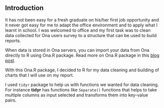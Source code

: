 ## Introduction
It has not been easy for a fresh graduate on his/her first job opportunity and it never got easy for me to adapt the office environment and to apply what I learnt in school. 
I was welcomed to office and my first task was to clean data collected for Ona users survey to a structure that can be used to build reports. 

When data is stored in Ona servers, you can import your data from Ona directly to R using Ona.R package. Read more on Ona.R package in this [blog post](https://blog.ona.io/general/2016/04/15/Ona-R-Integration.html).

With this Ona.R package, I decided to R for my data cleaning and building of charts that I will use on my report.

I used `tidyr` package to help us with functions we wanted for data cleaning. For instance **tidyr** has functions like `Separate()` functions that helps to take multiple columns as input selected and transforms them into key-value pairs.


